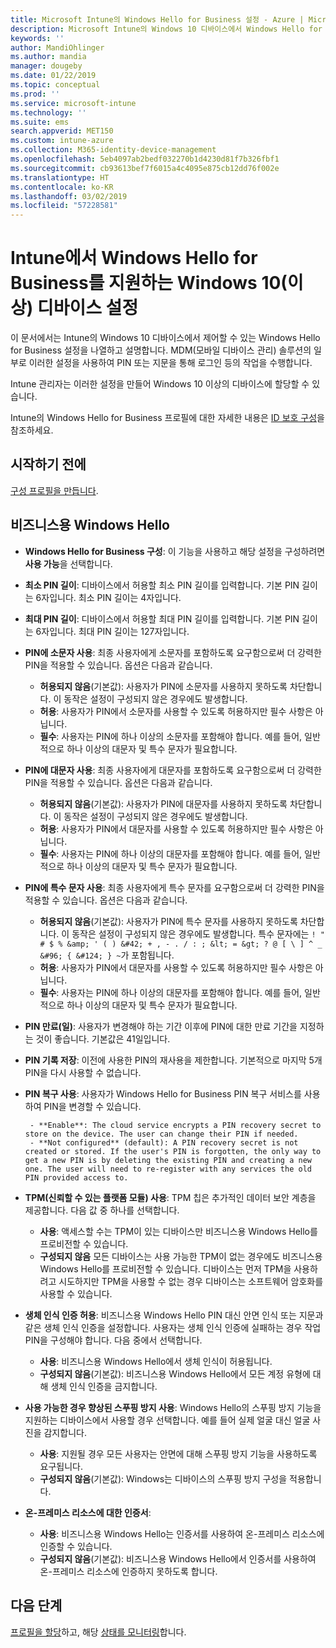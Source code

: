```yaml
---
title: Microsoft Intune의 Windows Hello for Business 설정 - Azure | Microsoft Docs
description: Microsoft Intune의 Windows 10 디바이스에서 Windows Hello for Business를 사용하고 구성하려면 ID 보호 프로필의 모든 PIN, 생체 인식 및 스푸핑 방지 설정 목록을 참조하세요.
keywords: ''
author: MandiOhlinger
ms.author: mandia
manager: dougeby
ms.date: 01/22/2019
ms.topic: conceptual
ms.prod: ''
ms.service: microsoft-intune
ms.technology: ''
ms.suite: ems
search.appverid: MET150
ms.custom: intune-azure
ms.collection: M365-identity-device-management
ms.openlocfilehash: 5eb4097ab2bedf032270b1d4230d81f7b326fbf1
ms.sourcegitcommit: cb93613bef7f6015a4c4095e875cb12dd76f002e
ms.translationtype: HT
ms.contentlocale: ko-KR
ms.lasthandoff: 03/02/2019
ms.locfileid: "57228581"
---
```

# <a name="windows-10-and-newer-device-settings-to-enable-windows-hello-for-business-in-intune"></a>Intune에서 Windows Hello for Business를 지원하는 Windows 10(이상) 디바이스 설정

이 문서에서는 Intune의 Windows 10 디바이스에서 제어할 수 있는 Windows Hello for Business 설정을 나열하고 설명합니다. MDM(모바일 디바이스 관리) 솔루션의 일부로 이러한 설정을 사용하여 PIN 또는 지문을 통해 로그인 등의 작업을 수행합니다.

Intune 관리자는 이러한 설정을 만들어 Windows 10 이상의 디바이스에 할당할 수 있습니다.

Intune의 Windows Hello for Business 프로필에 대한 자세한 내용은 [ID 보호 구성](identity-protection-configure.md)을 참조하세요.

## <a name="before-you-begin"></a>시작하기 전에

[구성 프로필을 만듭니다](identity-protection-configure.md#create-the-device-profile).

## <a name="windows-hello-for-business"></a>비즈니스용 Windows Hello

- **Windows Hello for Business 구성**: 이 기능을 사용하고 해당 설정을 구성하려면 **사용 가능**을 선택합니다.
- **최소 PIN 길이**: 디바이스에서 허용할 최소 PIN 길이를 입력합니다. 기본 PIN 길이는 6자입니다. 최소 PIN 길이는 4자입니다.
- **최대 PIN 길이**: 디바이스에서 허용할 최대 PIN 길이를 입력합니다. 기본 PIN 길이는 6자입니다. 최대 PIN 길이는 127자입니다.  
- **PIN에 소문자 사용**: 최종 사용자에게 소문자를 포함하도록 요구함으로써 더 강력한 PIN을 적용할 수 있습니다. 옵션은 다음과 같습니다.

  - **허용되지 않음**(기본값): 사용자가 PIN에 소문자를 사용하지 못하도록 차단합니다. 이 동작은 설정이 구성되지 않은 경우에도 발생합니다.
  - **허용**: 사용자가 PIN에서 소문자를 사용할 수 있도록 허용하지만 필수 사항은 아닙니다.
  - **필수**: 사용자는 PIN에 하나 이상의 소문자를 포함해야 합니다. 예를 들어, 일반적으로 하나 이상의 대문자 및 특수 문자가 필요합니다.

- **PIN에 대문자 사용**: 최종 사용자에게 대문자를 포함하도록 요구함으로써 더 강력한 PIN을 적용할 수 있습니다. 옵션은 다음과 같습니다.

  - **허용되지 않음**(기본값): 사용자가 PIN에 대문자를 사용하지 못하도록 차단합니다. 이 동작은 설정이 구성되지 않은 경우에도 발생합니다.
  - **허용**: 사용자가 PIN에서 대문자를 사용할 수 있도록 허용하지만 필수 사항은 아닙니다.
  - **필수**: 사용자는 PIN에 하나 이상의 대문자를 포함해야 합니다. 예를 들어, 일반적으로 하나 이상의 대문자 및 특수 문자가 필요합니다.

- **PIN에 특수 문자 사용**: 최종 사용자에게 특수 문자를 요구함으로써 더 강력한 PIN을 적용할 수 있습니다. 옵션은 다음과 같습니다.

  - **허용되지 않음**(기본값): 사용자가 PIN에 특수 문자를 사용하지 못하도록 차단합니다. 이 동작은 설정이 구성되지 않은 경우에도 발생합니다.
    특수 문자에는 `! " # $ % &amp; ' ( ) &#42; + , - . / : ; &lt; = &gt; ? @ [ \ ] ^ _ &#96; { &#124; } ~`가 포함됩니다.
  - **허용**: 사용자가 PIN에서 대문자를 사용할 수 있도록 허용하지만 필수 사항은 아닙니다.
  - **필수**: 사용자는 PIN에 하나 이상의 대문자를 포함해야 합니다. 예를 들어, 일반적으로 하나 이상의 대문자 및 특수 문자가 필요합니다.

- **PIN 만료(일)**: 사용자가 변경해야 하는 기간 이후에 PIN에 대한 만료 기간을 지정하는 것이 좋습니다. 기본값은 41일입니다.

- **PIN 기록 저장**: 이전에 사용한 PIN의 재사용을 제한합니다. 기본적으로 마지막 5개 PIN을 다시 사용할 수 없습니다.  
- **PIN 복구 사용**: 사용자가 Windows Hello for Business PIN 복구 서비스를 사용하여 PIN을 변경할 수 있습니다.

       - **Enable**: The cloud service encrypts a PIN recovery secret to store on the device. The user can change their PIN if needed.  
       - **Not configured** (default): A PIN recovery secret is not created or stored. If the user's PIN is forgotten, the only way to get a new PIN is by deleting the existing PIN and creating a new one. The user will need to re-register with any services the old PIN provided access to.  

- **TPM(신뢰할 수 있는 플랫폼 모듈) 사용**: TPM 칩은 추가적인 데이터 보안 계층을 제공합니다. 다음 값 중 하나를 선택합니다.  
  - **사용**: 액세스할 수는 TPM이 있는 디바이스만 비즈니스용 Windows Hello를 프로비전할 수 있습니다.
  - **구성되지 않음** 모든 디바이스는 사용 가능한 TPM이 없는 경우에도 비즈니스용 Windows Hello를 프로비전할 수 있습니다. 디바이스는 먼저 TPM을 사용하려고 시도하지만 TPM을 사용할 수 없는 경우 디바이스는 소프트웨어 암호화를 사용할 수 있습니다.  

- **생체 인식 인증 허용**: 비즈니스용 Windows Hello PIN 대신 안면 인식 또는 지문과 같은 생체 인식 인증을 설정합니다. 사용자는 생체 인식 인증에 실패하는 경우 작업 PIN을 구성해야 합니다. 다음 중에서 선택합니다.

  - **사용**: 비즈니스용 Windows Hello에서 생체 인식이 허용됩니다.
  - **구성되지 않음**(기본값): 비즈니스용 Windows Hello에서 모든 계정 유형에 대해 생체 인식 인증을 금지합니다.

- **사용 가능한 경우 향상된 스푸핑 방지 사용**: Windows Hello의 스푸핑 방지 기능을 지원하는 디바이스에서 사용할 경우 선택합니다. 예를 들어 실제 얼굴 대신 얼굴 사진을 감지합니다.

  - **사용**: 지원될 경우 모든 사용자는 안면에 대해 스푸핑 방지 기능을 사용하도록 요구됩니다.  
  - **구성되지 않음**(기본값): Windows는 디바이스의 스푸핑 방지 구성을 적용합니다.

- **온-프레미스 리소스에 대한 인증서**: 

  - **사용**: 비즈니스용 Windows Hello는 인증서를 사용하여 온-프레미스 리소스에 인증할 수 있습니다.
  - **구성되지 않음**(기본값): 비즈니스용 Windows Hello에서 인증서를 사용하여 온-프레미스 리소스에 인증하지 못하도록 합니다.  

## <a name="next-steps"></a>다음 단계

[프로필을 할당](device-profile-assign.md)하고, 해당 [상태를 모니터링](device-profile-monitor.md)합니다.
